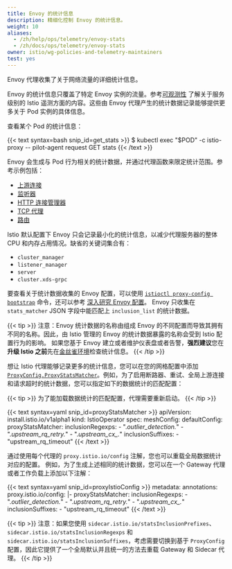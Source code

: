 ```yaml
---
title: Envoy 的统计信息
description: 精细化控制 Envoy 的统计信息。
weight: 10
aliases:
  - /zh/help/ops/telemetry/envoy-stats
  - /zh/docs/ops/telemetry/envoy-stats
owner: istio/wg-policies-and-telemetry-maintainers
test: yes
---
```


Envoy 代理收集了关于网络流量的详细统计信息。

Envoy 的统计信息只覆盖了特定 Envoy 实例的流量。参考[可观测性](/zh/docs/tasks/observability/)
了解关于服务级别的 Istio 遥测方面的内容。这些由 Envoy 代理产生的统计数据记录能够提供更多关于 Pod 实例的具体信息。

查看某个 Pod 的统计信息：

{{< text syntax=bash snip_id=get_stats >}}
$ kubectl exec "$POD" -c istio-proxy -- pilot-agent request GET stats
{{< /text >}}

Envoy 会生成与 Pod 行为相关的统计数据，并通过代理函数来限定统计范围。参考示例包括：

- [上游连接](https://www.envoyproxy.io/docs/envoy/latest/configuration/upstream/cluster_manager/cluster_stats)
- [监听器](https://www.envoyproxy.io/docs/envoy/latest/configuration/listeners/stats)
- [HTTP 连接管理器](https://www.envoyproxy.io/docs/envoy/latest/configuration/http/http_conn_man/stats)
- [TCP 代理](https://www.envoyproxy.io/docs/envoy/latest/configuration/listeners/network_filters/tcp_proxy_filter#statistics)
- [路由](https://www.envoyproxy.io/docs/envoy/latest/configuration/http/http_filters/router_filter.html?highlight=vhost#statistics)

Istio 默认配置下 Envoy 只会记录最小化的统计信息，以减少代理服务器的整体 CPU 和内存占用情况。缺省的关键词集合有：

- `cluster_manager`
- `listener_manager`
- `server`
- `cluster.xds-grpc`

要查看关于统计数据收集的 Envoy 配置，可以使用
[`istioctl proxy-config bootstrap`](/zh/docs/reference/commands/istioctl/#istioctl-proxy-config-bootstrap) 命令，还可以参考
[深入研究 Envoy 配置](/zh/docs/ops/diagnostic-tools/proxy-cmd/#deep-dive-into-envoy-configuration)。
Envoy 只收集在 `stats_matcher` JSON 字段中能匹配上 `inclusion_list` 的统计数据。

{{< tip >}}
注意：Envoy 统计数据的名称由组成 Envoy 的不同配置而导致其拥有不同的名称。因此，由 Istio 管理的 Envoy 的统计数据暴露的名称会受到 Istio 配置行为的影响。
如果您基于 Envoy 建立或者维护仪表盘或者告警，**强烈建议**您在**升级 Istio 之前**先在[金丝雀环境](/zh/docs/setup/upgrade/canary/index.md)检查统计信息。
{{< /tip >}}

想让 Istio 代理能够记录更多的统计信息，您可以在您的网格配置中添加 [`ProxyConfig.ProxyStatsMatcher`](/zh/docs/reference/config/istio.mesh.v1alpha1/#ProxyStatsMatcher)。例如，为了启用断路器、重试、全局上游连接和请求超时的统计数据，您可以指定如下的数据统计的匹配配置：

{{< tip >}}
为了能加载数据统计的匹配配置，代理需要重新启动。
{{< /tip >}}

{{< text syntax=yaml snip_id=proxyStatsMatcher >}}
apiVersion: install.istio.io/v1alpha1
kind: IstioOperator
spec:
  meshConfig:
    defaultConfig:
      proxyStatsMatcher:
        inclusionRegexps:
          - ".*outlier_detection.*"
          - ".*upstream_rq_retry.*"
          - ".*upstream_cx_.*"
        inclusionSuffixes:
          - "upstream_rq_timeout"
{{< /text >}}

通过使用每个代理的 `proxy.istio.io/config` 注解，您也可以重载全局数据统计对应的配置。
例如，为了生成上述相同的统计数据，您可以在一个 Gateway 代理或者工作负载上添加以下注解：

{{< text syntax=yaml snip_id=proxyIstioConfig >}}
metadata:
  annotations:
    proxy.istio.io/config: |-
      proxyStatsMatcher:
        inclusionRegexps:
        - ".*outlier_detection.*"
        - ".*upstream_rq_retry.*"
        - ".*upstream_cx_.*"
        inclusionSuffixes:
        - "upstream_rq_timeout"
{{< /text >}}

{{< tip >}}
注意：如果您使用 `sidecar.istio.io/statsInclusionPrefixes`、`sidecar.istio.io/statsInclusionRegexps` 和 `sidecar.istio.io/statsInclusionSuffixes`，考虑需要切换到基于 `ProxyConfig` 配置，因此它提供了一个全局默认并且统一的方法去重载 Gateway 和 Sidecar 代理。
{{< /tip >}}
